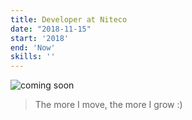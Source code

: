 ```yaml
---
title: Developer at Niteco
date: "2018-11-15"
start: '2018'
end: 'Now'
skills: ''
---
```


![coming soon](https://ppgzone-39u4nsxgmu93y.netdna-ssl.com/wp-content/uploads/2017/12/comingsoon-800x445.jpg)

> The more I move, the more I grow :)
